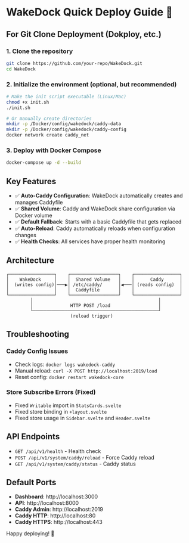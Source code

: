# WakeDock Quick Deploy Guide 🐳

## For Git Clone Deployment (Dokploy, etc.)

### 1. Clone the repository
```bash
git clone https://github.com/your-repo/WakeDock.git
cd WakeDock
```

### 2. Initialize the environment (optional, but recommended)
```bash
# Make the init script executable (Linux/Mac)
chmod +x init.sh
./init.sh

# Or manually create directories
mkdir -p /Docker/config/wakedock/caddy-data
mkdir -p /Docker/config/wakedock/caddy-config
docker network create caddy_net
```

### 3. Deploy with Docker Compose
```bash
docker-compose up -d --build
```

## Key Features

- ✅ **Auto-Caddy Configuration**: WakeDock automatically creates and manages Caddyfile
- ✅ **Shared Volume**: Caddy and WakeDock share configuration via Docker volume
- ✅ **Default Fallback**: Starts with a basic Caddyfile that gets replaced
- ✅ **Auto-Reload**: Caddy automatically reloads when configuration changes
- ✅ **Health Checks**: All services have proper health monitoring

## Architecture

```
┌─────────────────┐    ┌──────────────────┐    ┌─────────────────┐
│    WakeDock     │    │  Shared Volume   │    │      Caddy      │
│  (writes config)│───▶│ /etc/caddy/      │◀───│ (reads config)  │
│                 │    │  Caddyfile       │    │                 │
└─────────────────┘    └──────────────────┘    └─────────────────┘
         │                                               │
         │              HTTP POST /load                  │
         └───────────────────────────────────────────────┘
                        (reload trigger)
```

## Troubleshooting

### Caddy Config Issues
- Check logs: `docker logs wakedock-caddy`
- Manual reload: `curl -X POST http://localhost:2019/load`
- Reset config: `docker restart wakedock-core`

### Store Subscribe Errors (Fixed)
- Fixed `Writable` import in `StatsCards.svelte`
- Fixed store binding in `+layout.svelte`
- Fixed store usage in `Sidebar.svelte` and `Header.svelte`

## API Endpoints

- `GET /api/v1/health` - Health check
- `POST /api/v1/system/caddy/reload` - Force Caddy reload
- `GET /api/v1/system/caddy/status` - Caddy status

## Default Ports

- **Dashboard**: http://localhost:3000
- **API**: http://localhost:8000  
- **Caddy Admin**: http://localhost:2019
- **Caddy HTTP**: http://localhost:80
- **Caddy HTTPS**: http://localhost:443

Happy deploying! 🚀
